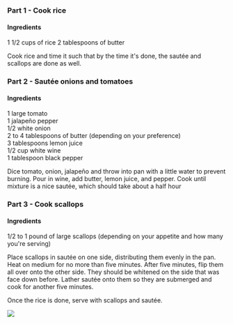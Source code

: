 ### Part 1 - Cook rice

#### Ingredients

1 1/2 cups of rice
2 tablespoons of butter

Cook rice and time it such that by the time it's done, the sautée and scallops are done as well.

### Part 2 - Sautée onions and tomatoes

#### Ingredients

1 large tomato  
1 jalapeño pepper  
1/2 white onion  
2 to 4 tablespoons of butter (depending on your preference)  
3 tablespoons lemon juice  
1/2 cup white wine  
1 tablespoon black pepper  

Dice tomato, onion, jalapeño and throw into pan with a little water to prevent burning.
Pour in wine, add butter, lemon juice, and pepper.
Cook until mixture is a nice sautée, which should take about a half hour

### Part 3 - Cook scallops

#### Ingredients

1/2 to 1 pound of large scallops (depending on your appetite and how many you're serving)  

Place scallops in sautée on one side, distributing them evenly in the pan.
Heat on medium for no more than five minutes.
After five minutes, flip them all over onto the other side.
They should be whitened on the side that was face down before.
Lather sautée onto them so they are submerged and cook for another five minutes.

Once the rice is done, serve with scallops and sautée.

![](./images/Sautéed%20scallops.jpg)
